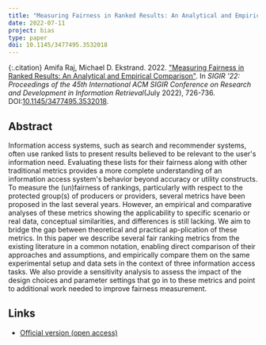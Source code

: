 ```yaml
---
title: "Measuring Fairness in Ranked Results: An Analytical and Empirical Comparison"
date: 2022-07-11
project: bias
type: paper
doi: 10.1145/3477495.3532018
---
```


{:.citation}
Amifa Raj, Michael D. Ekstrand. 2022. ["Measuring Fairness in Ranked Results: An Analytical and Empirical Comparison"](#). In <cite>SIGIR '22: Proceedings of the 45th International ACM SIGIR Conference on Research and Development in Information Retrieval</cite>(July 2022), 726-736. DOI:[10.1145/3477495.3532018](https://doi.org/10.1145/3477495.3532018).

## Abstract

Information access systems, such as search and recommender systems, often use ranked lists to present results believed to be relevant to the user's information need. Evaluating these lists for their fairness along with other traditional metrics provides a more complete understanding of an information access system's behavior beyond accuracy or utility constructs. To measure the (un)fairness of rankings, particularly with respect to the protected group(s) of producers or providers, several metrics have been proposed in the last several years. However, an empirical and comparative analyses of these metrics showing the applicability to specific scenario or real data, conceptual similarities, and differences is still lacking.
We aim to bridge the gap between theoretical and practical ap-plication of these metrics. In this paper we describe several fair ranking metrics from the existing literature in a common notation, enabling direct comparison of their approaches and assumptions, and empirically compare them on the same experimental setup and data sets in the context of three information access tasks. We also provide a sensitivity analysis to assess the impact of the design choices and parameter settings that go in to these metrics and point to additional work needed to improve fairness measurement.

## Links

- [Official version (open access)](https://doi.org/10.1145/3477495.3532018)